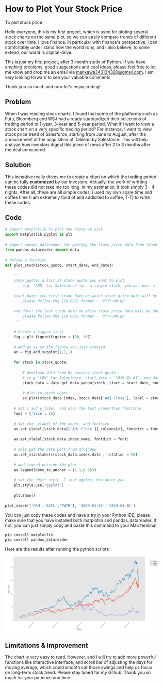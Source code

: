 How to Plot Your Stock Price
=========================

To plot stock price

  Hello everyone, this is my first project, which is used for ploting several stock charts on the same plot, so we can easily compare trends of different stock over time. I love finance. In particular with finance's perspective, I can comfortably under stand how the world runs, and I also believe, to some extend, our world is capital-drive.

  This is just my first project, after 3-month study of Python. If you have anything problems, good suggestions and cool ideas, please feel free to let me know and drop me an email via mankawa343134328@gmail.com. I am very looking forward to see your valuable comments

Thank you so much and now let's enjoy coding!

## Problem
  When I was reading stock charts, I found that some of the platforms such as Futu, Bloomberg and WSJ had already standardized their selections of trading period to 1-year, 3-year and 5-year period. What if I want to view a stock chart on a very specific trading period? For instance, I want to view stock price trend of Salesforce, starting from June to August, after the annoucement of the acquisition of Tableau by Salesforce. This will help analyze how investors digest this piece of news after 2 to 3 months after the deal announced.
  
## Solution 
  This incentive really drives me to create a chart on which the trading period can be fully **customized** by our investors.
  Actually, the work of writting these codes did not take me too long. In my estimation, it took simply 3 - 4 nights. After all, these are all simple codes. I used my own spare time and coffee time (I am extremely fond of and addicited to coffee, T-T) to write these codes.

## Code
```python
# import matplotlib to plot the stock we pick
import matplotlib.pyplot as plt

# import pandas_datareader for getting the stock price data from Yahoo
from pandas_datareader import data

# define a function 
def plot_stock(stock_quote, start_date, end_date):
    
    '''
    stock_quote: a list of stock quote you want to plot
        e.g. 'CRM' for Salesforce for  a single stock, you can pass a list which contains multiple stock like     ['AAPL','CRM','TSLA']
    
    start_date: the first trade date on which stock price data will be downloaded 
        please follow the ISO 0861 format - 'YYYY-MM-DD'
    
    end_date: the last trade date on which stock price data will be downloaded
        please follow the ISO 0861 format - 'YYYY-MM-DD'
    '''
    
    # Create a figure first
    fig = plt.figure(figsize = (20, 10))
    
    # Add an ax to the figure you just created
    ax = fig.add_subplot(1,1,1)
    
    for stock in stock_quote:
        
        # download data from by passing stock quote
        # (e.g 'CRM' for Salesforce, start_date = '2019-01-01', end_data = '2019-10-01')
        stock_data = data.get_data_yahoo(stock, start = start_date, end = end_date)
        
        # plot to stock chart
        ax.plot(stock_data.index, stock_data['Adj Close'], label = stock)
    
    # set x and y label, and also the text properties：fontszie
    font = {'size': 16}
    
    # Set the  ylabel of the chart, and fontsize
    ax.set_ylabel(stock_data[['Adj Close']].columns[0], fontdict = font)
    
    ax.set_xlabel(stock_data.index.name, fontdict = font)
    
    # only get the date part from df.index
    ax.set_xticklabels(stock_data.index.date , rotation = 50)
    
    # add legend outside the plot
    ax.legend(bbox_to_anchor = (1.1,0.95))
    
    # set the chart style, I love ggplot, how about you.
    plt.style.use("ggplot")
    
    plt.show()
   
plot_stock(['CRM','AAPL','TWTR'], '2009-01-01','2019-01-01')

```
  You can just copy these codes and have a try in your Python IDE, please make sure that you have installed
both matplotlib and pandas_datareader. If not, you can just simply copy and paste this command to your Mac terminal

```bat
pip install matplotlib
pip install pandas_datareader 
```

  Here are the results after running the python scripts

![Result](https://raw.githubusercontent.com/kwlwman2/Plot_Stock_Price/master/Result.png)

## Limitations & Improvement
  The chart is very easy to read. However, and I will try to add more powerful functions like interactive interface, and scroll bar of adjusting the days for moving average, which could smooth out those swings and help us focus on long-term stock trend. Please stay tuned for my Github. Thank you so much for your patience and time.
